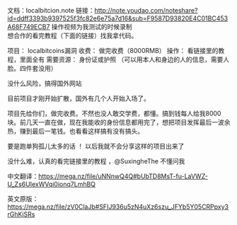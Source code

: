 文档：localbitcion.note
链接：http://note.youdao.com/noteshare?id=ddff3393b9397525f3fc82e6e75a7d16&sub=F9587D93820E4C01BC453A68F749ECB7
操作视频为我测试的时候录制   
想合作的看完教程（下面的链接）找我拿代码。
 
 项目：         localbitcoins漏洞
 收费：         做完收费（8000RMB）
 操作：      看链接里的教程，里面全有
 需要资源：   身份证或护照 （可以用本人和身边的人的信息，需要人脸。四件套没用）

没什么风险，搞得国外网站


目前项目才刚开始扩散，国外有几个人开始入场了。

项目先给你们，做完收费。不然也没人敢交学费，都懂。搞到钱每人给我8000块。前几天一直在做，现在我能收的身份信息都用完了，想把项目发挥最后一波余热，赚到最后一笔钱。也看看这样搞有没有搞头。

要是跑单狗孤儿太多的话 ！ 以后我就不会分享这样的项目出来了

没什么难，认真的看完链接里的教程   ，@SuxingheThe 不懂问我 

中文翻译：https://mega.nz/file/uNNnwQ4Q#bUbTD8MsT-fu-LaVWZ-U_Zs6UIexWVqi0ionq7LmhBQ

英文原版：https://mega.nz/file/zV0ClaJb#SFIJ936u5zN4uXz6szu_JFYb5Y05CRPpxy3rGhKjSRs
